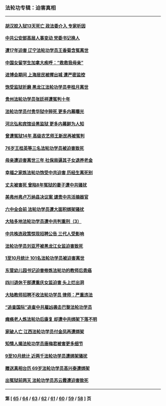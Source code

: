 ### 法轮功专辑：迫害真相
---
#### [胡汉姣入狱13天死亡 政法委介入 专家析因](../../pages/nf4379/n13388004.md?11210430) 
#### [中共公安部高层人事变动 党委书记换人](../../pages/nf4379/n13387129.md?11210430) 
#### [遭17年迫害 辽宁法轮功学员王香菊含冤离世](../../pages/nf4379/n13384484.md?11210430) 
#### [中国女留学生加拿大疾呼：“救救我母亲”](../../pages/nf4379/n13385264.md?11210430) 
#### [进博会期间 上海居民被撵出城 遭严密监控](../../pages/nf4379/n13385048.md?11210430) 
#### [饱受监狱折磨 黑龙江法轮功学员李桂月离世](../../pages/nf4379/n13383886.md?11210430) 
#### [贵州法轮功学员张廷祥遭冤判十年](../../pages/nf4379/n13382182.md?11210430) 
#### [法轮功学员付贵华狱中猝死 更多内幕曝光](../../pages/nf4379/n13381637.md?11210430) 
#### [河北弘和宾馆设黑监狱 更多内幕鲜为人知](../../pages/nf4379/n13380687.md?11210430) 
#### [曾遭冤狱14年 高级农艺师王新民再被冤判](../../pages/nf4379/n13379932.md?11210430) 
#### [76岁王桂英等三名法轮功学员被迫害致死](../../pages/nf4379/n13379414.md?11210430) 
#### [母亲遭迫害离世三年 社保局逼其子女退养老金](../../pages/nf4379/n13377537.md?11210430) 
#### [幸福之家炼法轮功饱受中共迫害 历经生离死别](../../pages/nf4379/n13377039.md?11210430) 
#### [丈夫被害死 曾陷8年冤狱的妻子遭中共骚扰](../../pages/nf4379/n13367791.md?11210430) 
#### [美弗州弗卢万纳县决议案 谴责中共活摘器官](../../pages/nf4379/n13375911.md?11210430) 
#### [六中全会前 法轮功学员遭大面积绑架骚扰](../../pages/nf4379/n13375690.md?11210430) 
#### [大陆多地法轮功学员遭中共判重刑（3）](../../pages/nf4379/n13374324.md?11210430) 
#### [中共株连政策惊现招聘公告 三代人受影响](../../pages/nf4379/n13330731.md?11210430) 
#### [法轮功学员刘亚芹被黑龙江女监迫害致死](../../pages/nf4379/n13370209.md?11210430) 
#### [1至10月统计 101名法轮功学员被迫害离世](../../pages/nf4379/n13369752.md?11210430) 
#### [东营幼儿园书记迫害修炼法轮功的教师后患癌](../../pages/nf4379/n13365505.md?11210430) 
#### [四川退休干部遭重庆女监迫害 头上烂出洞](../../pages/nf4379/n13367312.md?11210430) 
#### [大陆教师招聘不收法轮功学员 律师：严重违法](../../pages/nf4379/n13365839.md?11210430) 
#### [“追查国际”追查中共雇凶袭击巴黎法轮功学员](../../pages/nf4379/n13367855.md?11210430) 
#### [瘫痪老人炼法轮功后康复 却遭中共绑架下落不明](../../pages/nf4379/n13365406.md?11210430) 
#### [家破人亡 江西法轮功学员付金凤再遭绑架](../../pages/nf4379/n13364762.md?11210430) 
#### [知情人揭法轮功学员唐梅君被害更多细节](../../pages/nf4379/n13362725.md?11210430) 
#### [9至10月统计 近两千法轮功学员遭绑架骚扰](../../pages/nf4379/n13361681.md?11210430) 
#### [赠送真相台历 69岁法轮功学员高兴泰遭绑架](../../pages/nf4379/n13359869.md?11210430) 
#### [出冤狱前两天 法轮功学员苏云霞遭迫害致死](../../pages/nf4379/n13359313.md?11210430) 

---
#### 第 [ [65](./65.md?11210430) / [64](./64.md?11210430) / [63](./63.md?11210430) / [62](./62.md?11210430) / [61](./61.md?11210430) / [60](./60.md?11210430) / [59](./59.md?11210430) / [58](./58.md?11210430) ] 页
